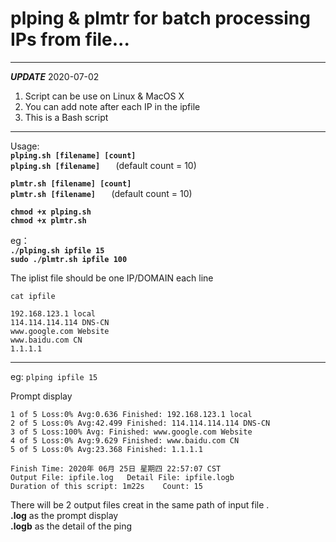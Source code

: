 # plping   & plmtr     for batch processing IPs from file...
---
***UPDATE*** 2020-07-02  

1. Script can be use on Linux & MacOS X
2. You can add note after each IP in the ipfile
3. This is a Bash script
---
Usage:  
**`plping.sh [filename] [count]  `**   
**`plping.sh [filename]   `** (default count = 10)  
  
**`plmtr.sh [filename] [count]  `**     
**`plmtr.sh [filename]   `** (default count = 10)   

**`chmod +x plping.sh`**<br>
**`chmod +x plmtr.sh`** 

eg：  
**`./plping.sh ipfile 15`**  
**`sudo ./plmtr.sh ipfile 100`**

The iplist file should be one IP/DOMAIN each line  
```
cat ipfile  

192.168.123.1 local
114.114.114.114 DNS-CN
www.google.com Website
www.baidu.com CN
1.1.1.1 
```
---
eg:
`plping ipfile 15`

Prompt display
```ubuntu
1 of 5 Loss:0% Avg:0.636 Finished: 192.168.123.1 local
2 of 5 Loss:0% Avg:42.499 Finished: 114.114.114.114 DNS-CN
3 of 5 Loss:100% Avg: Finished: www.google.com Website
4 of 5 Loss:0% Avg:9.629 Finished: www.baidu.com CN
5 of 5 Loss:0% Avg:23.368 Finished: 1.1.1.1 

Finish Time: 2020年 06月 25日 星期四 22:57:07 CST
Output File: ipfile.log   Detail File: ipfile.logb
Duration of this script: 1m22s    Count: 15
```

There will be 2 output files creat in the same path of input file .  
**.log**  as the prompt display  
**.logb** as the detail of the ping
